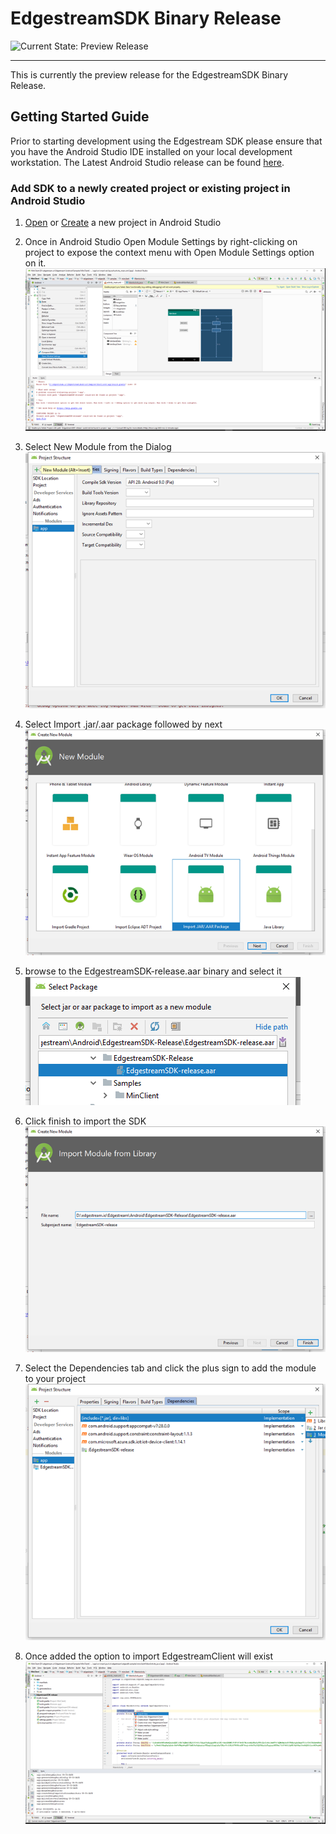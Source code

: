 # EdgestreamSDK Binary Release

![Current State: Preview Release](https://img.shields.io/badge/Current_State-Preview_Release-brightgreen.svg) 

---


[//]: # (Image References)

[image1]: ./docs/module_settings.png "Module Settings"
[image2]: ./docs/new_module.png "New Module"
[image3]: ./docs/select_module_type.png "Select Module Type"
[image4]: ./docs/select_binary.png "Select SDK Binary"
[image5]: ./docs/finish_import.png "Finish Import"
[image6]: ./docs/add_module.png "Add Module"
[image7]: ./docs/import_namespace.png "Import Namespace"

This is currently the preview release for the EdgestreamSDK Binary Release. 

## Getting Started Guide
Prior to starting development using the Edgestream SDK please ensure that you have the Android Studio IDE installed on your local development workstation.  The Latest Android Studio release can be found [here](https://developer.android.com/studio/).

### Add SDK to a newly created project or existing project in Android Studio
1. [Open](https://developer.android.com/studio/intro/migrate) or [Create](https://developer.android.com/studio/projects/create-project) a new project in Android Studio
2. Once in Android Studio Open Module Settings by right-clicking on project to expose the context menu with Open Module Settings option on it.
![alt text][image1]

3. Select New Module from the Dialog
![alt text][image2]

4. Select Import .jar/.aar package followed by next
![alt text][image3]

5. browse to the EdgestreamSDK-release.aar binary and select it
![alt text][image4]

6. Click finish to import the SDK
![alt text][image5]

7. Select the Dependencies tab and click the plus sign to add the module to your project
![alt text][image6]

8. Once added the option to import EdgestreamClient will exist
![alt text][image7]